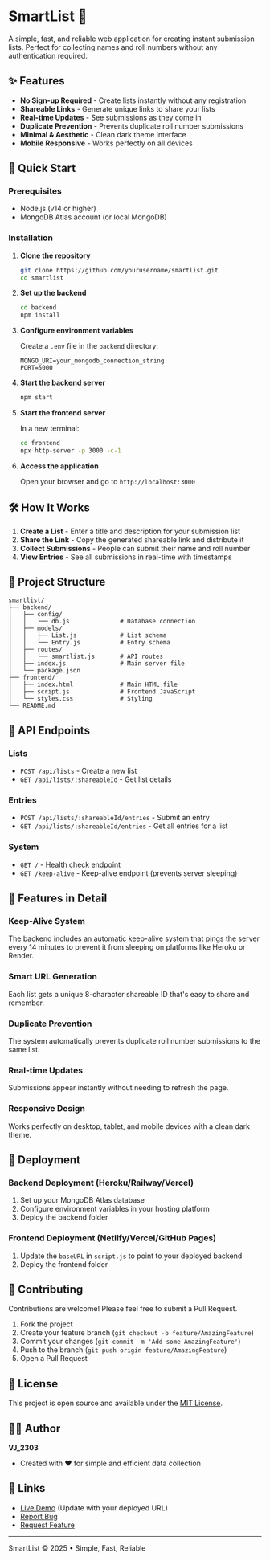 # SmartList 📃

A simple, fast, and reliable web application for creating instant submission lists. Perfect for collecting names and roll numbers without any authentication required.

## ✨ Features

- **No Sign-up Required** - Create lists instantly without any registration
- **Shareable Links** - Generate unique links to share your lists
- **Real-time Updates** - See submissions as they come in
- **Duplicate Prevention** - Prevents duplicate roll number submissions
- **Minimal & Aesthetic** - Clean dark theme interface
- **Mobile Responsive** - Works perfectly on all devices

## 🚀 Quick Start

### Prerequisites

- Node.js (v14 or higher)
- MongoDB Atlas account (or local MongoDB)

### Installation

1. **Clone the repository**
   ```bash
   git clone https://github.com/yourusername/smartlist.git
   cd smartlist
   ```

2. **Set up the backend**
   ```bash
   cd backend
   npm install
   ```

3. **Configure environment variables**
   
   Create a `.env` file in the `backend` directory:
   ```env
   MONGO_URI=your_mongodb_connection_string
   PORT=5000
   ```

4. **Start the backend server**
   ```bash
   npm start
   ```

5. **Start the frontend server**
   
   In a new terminal:
   ```bash
   cd frontend
   npx http-server -p 3000 -c-1
   ```

6. **Access the application**
   
   Open your browser and go to `http://localhost:3000`

## 🛠️ How It Works

1. **Create a List** - Enter a title and description for your submission list
2. **Share the Link** - Copy the generated shareable link and distribute it
3. **Collect Submissions** - People can submit their name and roll number
4. **View Entries** - See all submissions in real-time with timestamps

## 📁 Project Structure

```
smartlist/
├── backend/
│   ├── config/
│   │   └── db.js              # Database connection
│   ├── models/
│   │   ├── List.js            # List schema
│   │   └── Entry.js           # Entry schema
│   ├── routes/
│   │   └── smartlist.js       # API routes
│   ├── index.js               # Main server file
│   └── package.json
├── frontend/
│   ├── index.html             # Main HTML file
│   ├── script.js              # Frontend JavaScript
│   └── styles.css             # Styling
└── README.md
```

## 🔧 API Endpoints

### Lists
- `POST /api/lists` - Create a new list
- `GET /api/lists/:shareableId` - Get list details

### Entries
- `POST /api/lists/:shareableId/entries` - Submit an entry
- `GET /api/lists/:shareableId/entries` - Get all entries for a list

### System
- `GET /` - Health check endpoint
- `GET /keep-alive` - Keep-alive endpoint (prevents server sleeping)

## 🎨 Features in Detail

### Keep-Alive System
The backend includes an automatic keep-alive system that pings the server every 14 minutes to prevent it from sleeping on platforms like Heroku or Render.

### Smart URL Generation
Each list gets a unique 8-character shareable ID that's easy to share and remember.

### Duplicate Prevention
The system automatically prevents duplicate roll number submissions to the same list.

### Real-time Updates
Submissions appear instantly without needing to refresh the page.

### Responsive Design
Works perfectly on desktop, tablet, and mobile devices with a clean dark theme.

## 🚀 Deployment

### Backend Deployment (Heroku/Railway/Vercel)

1. Set up your MongoDB Atlas database
2. Configure environment variables in your hosting platform
3. Deploy the backend folder

### Frontend Deployment (Netlify/Vercel/GitHub Pages)

1. Update the `baseURL` in `script.js` to point to your deployed backend
2. Deploy the frontend folder

## 🤝 Contributing

Contributions are welcome! Please feel free to submit a Pull Request.

1. Fork the project
2. Create your feature branch (`git checkout -b feature/AmazingFeature`)
3. Commit your changes (`git commit -m 'Add some AmazingFeature'`)
4. Push to the branch (`git push origin feature/AmazingFeature`)
5. Open a Pull Request

## 📝 License

This project is open source and available under the [MIT License](LICENSE).

## 👨‍💻 Author

**VJ_2303**

- Created with ❤️ for simple and efficient data collection

## 🔗 Links

- [Live Demo](https://yourdeployedapp.com) (Update with your deployed URL)
- [Report Bug](https://github.com/yourusername/smartlist/issues)
- [Request Feature](https://github.com/yourusername/smartlist/issues)

---

SmartList © 2025 • Simple, Fast, Reliable
